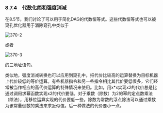 ### 8.7.4　代数化简和强度消减

在8.5节，我们讨论了可以用于简化DAG的代数恒等式。这些代数恒等式也可以被窥孔优化器用于消除窥孔中类似于

![370-2](../Images/image04590.jpeg)

或者

![370-3](../Images/image04591.jpeg)

的三地址语句。

类似地，强度消减转换也可以应用到窥孔中，把代价比较高的运算替换为目标机器上代价较低的等价运算。有些机器指令和另一些指令相比其代价要低很多，它们经常被当作相应的高代价运算的特殊情况来使用。比如，用x*x实现x2的代价总是比通过调用求幂函数实现x2的代价要低。对于乘数（除数）为2的幂的定点数乘法（除法），用移位运算实现的代价要低一些。除数为常数的浮点除法可以通过乘数为该常量倒数的乘法来求近似值。后一种做法的代价要小一点。